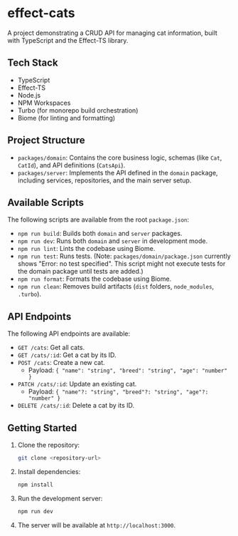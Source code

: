 # effect-cats

A project demonstrating a CRUD API for managing cat information, built with TypeScript and the Effect-TS library.

## Tech Stack

*   TypeScript
*   Effect-TS
*   Node.js
*   NPM Workspaces
*   Turbo (for monorepo build orchestration)
*   Biome (for linting and formatting)

## Project Structure

*   `packages/domain`: Contains the core business logic, schemas (like `Cat`, `CatId`), and API definitions (`CatsApi`).
*   `packages/server`: Implements the API defined in the `domain` package, including services, repositories, and the main server setup.

## Available Scripts

The following scripts are available from the root `package.json`:

*   `npm run build`: Builds both `domain` and `server` packages.
*   `npm run dev`: Runs both `domain` and `server` in development mode.
*   `npm run lint`: Lints the codebase using Biome.
*   `npm run test`: Runs tests. (Note: `packages/domain/package.json` currently shows "Error: no test specified". This script might not execute tests for the domain package until tests are added.)
*   `npm run format`: Formats the codebase using Biome.
*   `npm run clean`: Removes build artifacts (`dist` folders, `node_modules`, `.turbo`).

## API Endpoints

The following API endpoints are available:

*   `GET /cats`: Get all cats.
*   `GET /cats/:id`: Get a cat by its ID.
*   `POST /cats`: Create a new cat.
    *   Payload: `{ "name": "string", "breed": "string", "age": "number" }`
*   `PATCH /cats/:id`: Update an existing cat.
    *   Payload: `{ "name"?: "string", "breed"?: "string", "age"?: "number" }`
*   `DELETE /cats/:id`: Delete a cat by its ID.

## Getting Started

1.  Clone the repository:
    ```bash
    git clone <repository-url>
    ```
2.  Install dependencies:
    ```bash
    npm install
    ```
3.  Run the development server:
    ```bash
    npm run dev
    ```
4.  The server will be available at `http://localhost:3000`.
